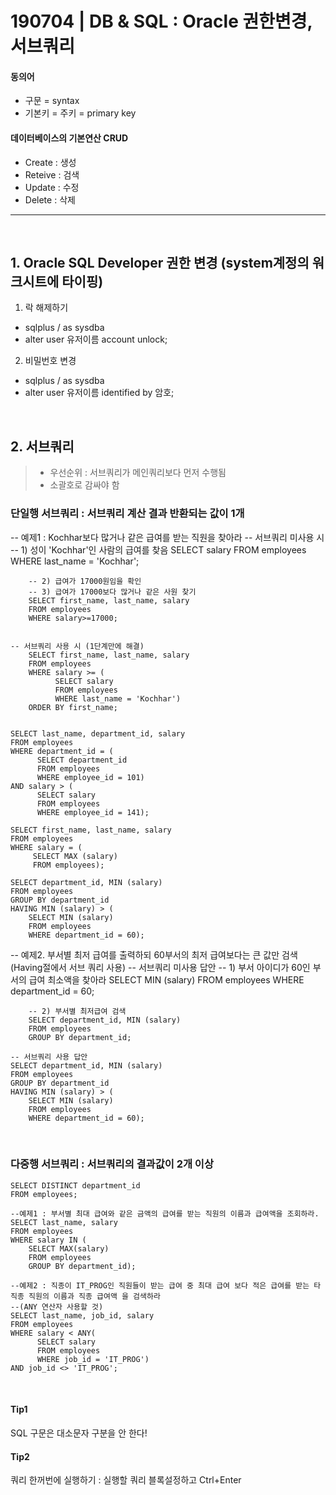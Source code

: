 # 190704 | DB & SQL : Oracle 권한변경, 서브쿼리

#### 동의어
- 구문 = syntax
- 기본키 = 주키 = primary key

#### 데이터베이스의 기본연산 CRUD
- Create : 생성
- Reteive : 검색
- Update : 수정
- Delete : 삭제

***

&nbsp;

## 1. Oracle SQL Developer 권한 변경 (system계정의 워크시트에 타이핑)
  1) 락 해제하기
  - sqlplus / as sysdba
  - alter user 유저이름 account unlock;

  2) 비밀번호 변경
  - sqlplus / as sysdba
  - alter user 유저이름 identified by 암호;



&nbsp;

## 2. 서브쿼리
> - 우선순위 : 서브쿼리가 메인쿼리보다 먼저 수행됨
> - 소괄호로 감싸야 함

### 단일행 서브쿼리 : 서브쿼리 계산 결과 반환되는 값이 1개

  -- 예제1 : Kochhar보다 많거나 같은 급여를 받는 직원을 찾아라
    -- 서브쿼리 미사용 시
        -- 1) 성이 'Kochhar'인 사람의 급여를 찾음
        SELECT salary
        FROM employees
        WHERE last_name = 'Kochhar';
        
        -- 2) 급여가 17000원임을 확인
        -- 3) 급여가 17000보다 많거나 같은 사원 찾기
        SELECT first_name, last_name, salary
        FROM employees
        WHERE salary>=17000;
    
    
    -- 서브쿼리 사용 시 (1단계만에 해결)
        SELECT first_name, last_name, salary
        FROM employees
        WHERE salary >= (
              SELECT salary 
              FROM employees
              WHERE last_name = 'Kochhar')
        ORDER BY first_name;
    
    
    SELECT last_name, department_id, salary 
    FROM employees
    WHERE department_id = (
          SELECT department_id
          FROM employees
          WHERE employee_id = 101)
    AND salary > (
          SELECT salary
          FROM employees
          WHERE employee_id = 141);
          
    SELECT first_name, last_name, salary 
    FROM employees
    WHERE salary = (
         SELECT MAX (salary)
         FROM employees);
         
    SELECT department_id, MIN (salary) 
    FROM employees
    GROUP BY department_id
    HAVING MIN (salary) > (
        SELECT MIN (salary)
        FROM employees
        WHERE department_id = 60);
    
    

  -- 예제2. 부서별 최저 급여를 출력하되 60부서의 최저 급여보다는 큰 값만 검색(Having절에서 서브 쿼리 사용)
    -- 서브쿼리 미사용 답안
        -- 1) 부서 아이디가 60인 부서의 급여 최소액을 찾아라
        SELECT MIN (salary)
        FROM employees
        WHERE department_id = 60;
        
        -- 2) 부서별 최저급여 검색
        SELECT department_id, MIN (salary) 
        FROM employees
        GROUP BY department_id;
    
    -- 서브쿼리 사용 답안
    SELECT department_id, MIN (salary) 
    FROM employees
    GROUP BY department_id
    HAVING MIN (salary) > (
        SELECT MIN (salary)
        FROM employees
        WHERE department_id = 60);
        
&nbsp;

### 다중행 서브쿼리 : 서브쿼리의 결과값이 2개 이상
    SELECT DISTINCT department_id
    FROM employees;
    
    --예제1 : 부서별 최대 급여와 같은 금액의 급여를 받는 직원의 이름과 급여액을 조회하라.
    SELECT last_name, salary
    FROM employees
    WHERE salary IN (
        SELECT MAX(salary)
        FROM employees
        GROUP BY department_id);
        
    --예제2 : 직종이 IT_PROG인 직원들이 받는 급여 중 최대 급여 보다 적은 급여를 받는 타직종 직원의 이름과 직종 급여액 을 검색하라
    --(ANY 연산자 사용할 것)
    SELECT last_name, job_id, salary 
    FROM employees
    WHERE salary < ANY(
          SELECT salary
          FROM employees
          WHERE job_id = 'IT_PROG') 
    AND job_id <> 'IT_PROG';
    

&nbsp;

#### Tip1

  SQL 구문은 대소문자 구분을 안 한다!

#### Tip2

  쿼리 한꺼번에 실행하기 :
  실행할 쿼리 블록설정하고 Ctrl+Enter
